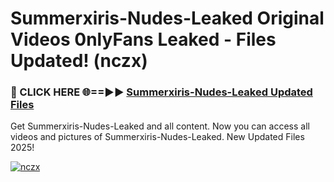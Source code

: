 # Summerxiris-Nudes-Leaked Original Videos 0nlyFans Leaked - Files Updated! (nczx)

<h3>🔴 CLICK HERE 🌐==►► <a href="https://tinyurl.com/4mcuefdz" rel="nofollow">Summerxiris-Nudes-Leaked Updated Files</a></h3>

Get Summerxiris-Nudes-Leaked and all content. Now you can access all videos and pictures of Summerxiris-Nudes-Leaked. New Updated Files 2025!

[![nczx](https://i.imgur.com/StAQSOY.gif)](https://tinyurl.com/4mcuefdz)
